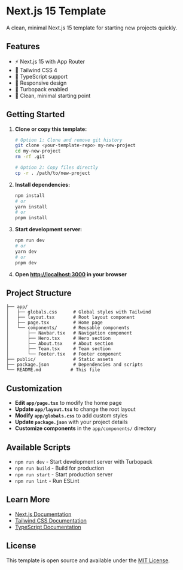 # Next.js 15 Template

A clean, minimal Next.js 15 template for starting new projects quickly.

## Features

- ⚡ Next.js 15 with App Router
- 🎨 Tailwind CSS 4
- 🔧 TypeScript support
- 📱 Responsive design
- 🚀 Turbopack enabled
- 🧹 Clean, minimal starting point

## Getting Started

1. **Clone or copy this template:**

   ```bash
   # Option 1: Clone and remove git history
   git clone <your-template-repo> my-new-project
   cd my-new-project
   rm -rf .git

   # Option 2: Copy files directly
   cp -r . /path/to/new-project
   ```

2. **Install dependencies:**

   ```bash
   npm install
   # or
   yarn install
   # or
   pnpm install
   ```

3. **Start development server:**

   ```bash
   npm run dev
   # or
   yarn dev
   # or
   pnpm dev
   ```

4. **Open [http://localhost:3000](http://localhost:3000) in your browser**

## Project Structure

```
├── app/
│   ├── globals.css      # Global styles with Tailwind
│   ├── layout.tsx       # Root layout component
│   ├── page.tsx         # Home page
│   └── components/      # Reusable components
│       ├── Navbar.tsx   # Navigation component
│       ├── Hero.tsx     # Hero section
│       ├── About.tsx    # About section
│       ├── Team.tsx     # Team section
│       └── Footer.tsx   # Footer component
├── public/              # Static assets
├── package.json         # Dependencies and scripts
└── README.md           # This file
```

## Customization

- **Edit `app/page.tsx`** to modify the home page
- **Update `app/layout.tsx`** to change the root layout
- **Modify `app/globals.css`** to add custom styles
- **Update `package.json`** with your project details
- **Customize components** in the `app/components/` directory

## Available Scripts

- `npm run dev` - Start development server with Turbopack
- `npm run build` - Build for production
- `npm run start` - Start production server
- `npm run lint` - Run ESLint

## Learn More

- [Next.js Documentation](https://nextjs.org/docs)
- [Tailwind CSS Documentation](https://tailwindcss.com/docs)
- [TypeScript Documentation](https://www.typescriptlang.org/docs)

## License

This template is open source and available under the [MIT License](LICENSE).
